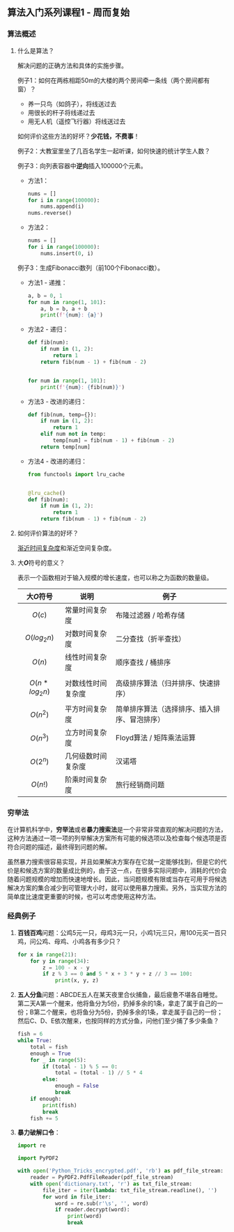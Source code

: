 ## 算法入门系列课程1 - 周而复始

### 算法概述

1. 什么是算法？

   解决问题的正确方法和具体的实施步骤。

   例子1：如何在两栋相距50m的大楼的两个房间牵一条线（两个房间都有窗）？

   - 养一只鸟（如鸽子），将线送过去
   - 用很长的杆子将线递过去
   - 用无人机（遥控飞行器）将线送过去

   如何评价这些方法的好坏？**少花钱，不费事**！

   例子2：大教室里坐了几百名学生一起听课，如何快速的统计学生人数？

   例子3：向列表容器中**逆向**插入100000个元素。

   - 方法1：

     ```Python
     nums = []
     for i in range(100000):
         nums.append(i)
     nums.reverse()
     ```

   - 方法2：

     ```Python
     nums = []
     for i in range(100000):
         nums.insert(0, i)
     ```

   例子3：生成Fibonacci数列（前100个Fibonacci数）。

   - 方法1 - 递推：

     ```Python
     a, b = 0, 1
     for num in range(1, 101):
         a, b = b, a + b
         print(f'{num}: {a}')
     ```

   - 方法2 - 递归：

     ```Python
     def fib(num):
         if num in (1, 2):
             return 1
         return fib(num - 1) + fib(num - 2)
     
     
     for num in range(1, 101):
         print(f'{num}: {fib(num)}')
     ```

   - 方法3 - 改进的递归：

     ```Python
     def fib(num, temp={}):
         if num in (1, 2):
             return 1
         elif num not in temp:
             temp[num] = fib(num - 1) + fib(num - 2)
         return temp[num]
     ```

   - 方法4  - 改进的递归：

     ```Python
     from functools import lru_cache
     
     
     @lru_cache()
     def fib(num):
         if num in (1, 2):
             return 1
         return fib(num - 1) + fib(num - 2)
     ```

2. 如何评价算法的好坏？

   [渐近时间复杂度](<https://zh.wikipedia.org/wiki/%E6%97%B6%E9%97%B4%E5%A4%8D%E6%9D%82%E5%BA%A6>)和渐近空间复杂度。

3. 大***O***符号的意义？

   表示一个函数相对于输入规模的增长速度，也可以称之为函数的数量级。

   | 大*O*符号       | 说明               | 例子                                         |
   | --------------- | ------------------ | -------------------------------------------- |
   | $$O(c)$$        | 常量时间复杂度     | 布隆过滤器 / 哈希存储                        |
   | $$O(log_2n)$$   | 对数时间复杂度     | 二分查找（折半查找）                         |
   | $$O(n)$$        | 线性时间复杂度     | 顺序查找 / 桶排序                            |
   | $$O(n*log_2n)$$ | 对数线性时间复杂度 | 高级排序算法（归并排序、快速排序）           |
   | $$O(n^2)$$      | 平方时间复杂度     | 简单排序算法（选择排序、插入排序、冒泡排序） |
   | $$O(n^3)$$      | 立方时间复杂度     | Floyd算法 / 矩阵乘法运算                     |
   | $$O(2^n)$$      | 几何级数时间复杂度 | 汉诺塔                                       |
   | $$O(n!)$$       | 阶乘时间复杂度     | 旅行经销商问题                               |

### 穷举法

在计算机科学中，**穷举法**或者**暴力搜索法**是一个非常非常直观的解决问题的方法，这种方法通过一项一项的列举解决方案所有可能的候选项以及检查每个候选项是否符合问题的描述，最终得到问题的解。

虽然暴力搜索很容易实现，并且如果解决方案存在它就一定能够找到，但是它的代价是和候选方案的数量成比例的，由于这一点，在很多实际问题中，消耗的代价会随着问题规模的增加而快速地增长。因此，当问题规模有限或当存在可用于将候选解决方案的集合减少到可管理大小时，就可以使用暴力搜索。另外，当实现方法的简单度比速度更重要的时候，也可以考虑使用这种方法。

### 经典例子

1. **百钱百鸡**问题：公鸡5元一只，母鸡3元一只，小鸡1元三只，用100元买一百只鸡，问公鸡、母鸡、小鸡各有多少只？

   ```Python
   for x in range(21):
       for y in range(34):
           z = 100 - x - y
           if z % 3 == 0 and 5 * x + 3 * y + z // 3 == 100:
               print(x, y, z)
   ```

2. **五人分鱼**问题：ABCDE五人在某天夜里合伙捕鱼，最后疲惫不堪各自睡觉。第二天A第一个醒来，他将鱼分为5份，扔掉多余的1条，拿走了属于自己的一份；B第二个醒来，也将鱼分为5份，扔掉多余的1条，拿走属于自己的一份；然后C、D、E依次醒来，也按同样的方式分鱼，问他们至少捕了多少条鱼？

   ```Python
   fish = 6
   while True:
       total = fish
       enough = True
       for _ in range(5):
           if (total - 1) % 5 == 0:
               total = (total - 1) // 5 * 4
           else:
               enough = False
               break
       if enough:
           print(fish)
           break
       fish += 5
   ```

3. **暴力破解口令**：

   ```Python
   import re
   
   import PyPDF2
   
   with open('Python_Tricks_encrypted.pdf', 'rb') as pdf_file_stream:
       reader = PyPDF2.PdfFileReader(pdf_file_stream)
       with open('dictionary.txt', 'r') as txt_file_stream:
           file_iter = iter(lambda: txt_file_stream.readline(), '')
           for word in file_iter:
               word = re.sub(r'\s', '', word)
               if reader.decrypt(word):
                   print(word)
                   break
   ```